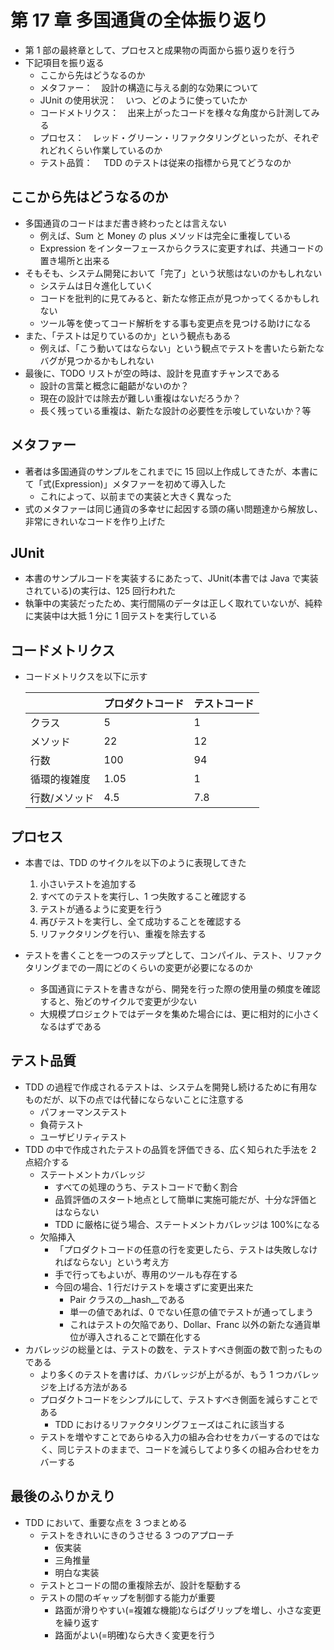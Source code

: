# 第 17 章 多国通貨の全体振り返り

-   第 1 部の最終章として、プロセスと成果物の両面から振り返りを行う
-   下記項目を振り返る
    -   ここから先はどうなるのか
    -   メタファー：　設計の構造に与える劇的な効果について
    -   JUnit の使用状況：　いつ、どのように使っていたか
    -   コードメトリクス：　出来上がったコードを様々な角度から計測してみる
    -   プロセス：　レッド・グリーン・リファクタリングといったが、それぞれどれくらい作業しているのか
    -   テスト品質：　 TDD のテストは従来の指標から見てどうなのか

## ここから先はどうなるのか

-   多国通貨のコードはまだ書き終わったとは言えない
    -   例えば、Sum と Money の plus メソッドは完全に重複している
    -   Expression をインターフェースからクラスに変更すれば、共通コードの置き場所と出来る
-   そもそも、システム開発において「完了」という状態はないのかもしれない
    -   システムは日々進化していく
    -   コードを批判的に見てみると、新たな修正点が見つかってくるかもしれない
    -   ツール等を使ってコード解析をする事も変更点を見つける助けになる
-   また、「テストは足りているのか」という観点もある
    -   例えば、「こう動いてはならない」という観点でテストを書いたら新たなバグが見つかるかもしれない
-   最後に、TODO リストが空の時は、設計を見直すチャンスである
    -   設計の言葉と概念に齟齬がないのか？
    -   現在の設計では除去が難しい重複はないだろうか？
    -   長く残っている重複は、新たな設計の必要性を示唆していないか？等

## メタファー

-   著者は多国通貨のサンプルをこれまでに 15 回以上作成してきたが、本書にて「式(Expression)」メタファーを初めて導入した
    -   これによって、以前までの実装と大きく異なった
-   式のメタファーは同じ通貨の多幸せに起因する頭の痛い問題達から解放し、非常にきれいなコードを作り上げた

## JUnit

-   本書のサンプルコードを実装するにあたって、JUnit(本書では Java で実装されている)の実行は、125 回行われた
-   執筆中の実装だったため、実行間隔のデータは正しく取れていないが、純粋に実装中は大抵 1 分に 1 回テストを実行している

## コードメトリクス

-   コードメトリクスを以下に示す

    |               | プロダクトコード | テストコード |
    | :------------ | :--------------- | :----------- |
    | クラス        | 5                | 1            |
    | メソッド      | 22               | 12           |
    | 行数          | 100              | 94           |
    | 循環的複雑度  | 1.05             | 1            |
    | 行数/メソッド | 4.5              | 7.8          |

## プロセス

-   本書では、TDD のサイクルを以下のように表現してきた

    1. 小さいテストを追加する
    1. すべてのテストを実行し、1 つ失敗すること確認する
    1. テストが通るように変更を行う
    1. 再びテストを実行し、全て成功することを確認する
    1. リファクタリングを行い、重複を除去する

-   テストを書くことを一つのステップとして、コンパイル、テスト、リファクタリングまでの一周にどのくらいの変更が必要になるのか
    -   多国通貨にテストを書きながら、開発を行った際の使用量の頻度を確認すると、殆どのサイクルで変更が少ない
    -   大規模プロジェクトではデータを集めた場合には、更に相対的に小さくなるはずである

## テスト品質

-   TDD の過程で作成されるテストは、システムを開発し続けるために有用なものだが、以下の点では代替にならないことに注意する
    -   パフォーマンステスト
    -   負荷テスト
    -   ユーザビリティテスト
-   TDD の中で作成されたテストの品質を評価できる、広く知られた手法を 2 点紹介する
    -   ステートメントカバレッジ
        -   すべての処理のうち、テストコードで動く割合
        -   品質評価のスタート地点として簡単に実施可能だが、十分な評価とはならない
        -   TDD に厳格に従う場合、ステートメントカバレッジは 100%になる
    -   欠陥挿入
        -   「プロダクトコードの任意の行を変更したら、テストは失敗しなければならない」という考え方
        -   手で行ってもよいが、専用のツールも存在する
        -   今回の場合、1 行だけテストを壊さずに変更出来た
            -   Pair クラスの\_\_hash\_\_である
            -   単一の値であれば、0 でない任意の値でテストが通ってしまう
            -   これはテストの欠陥であり、Dollar、Franc 以外の新たな通貨単位が導入されることで顕在化する
-   カバレッジの総量とは、テストの数を、テストすべき側面の数で割ったものである
    -   より多くのテストを書けば、カバレッジが上がるが、もう 1 つカバレッジを上げる方法がある
    -   プロダクトコードをシンプルにして、テストすべき側面を減らすことである
        -   TDD におけるリファクタリングフェーズはこれに該当する
    -   テストを増やすことであらゆる入力の組み合わせをカバーするのではなく、同じテストのままで、コードを減らしてより多くの組み合わせをカバーする

## 最後のふりかえり

-   TDD において、重要な点を 3 つまとめる
    -   テストをきれいにきのうさせる 3 つのアプローチ
        -   仮実装
        -   三角推量
        -   明白な実装
    -   テストとコードの間の重複除去が、設計を駆動する
    -   テストの間のギャップを制御する能力が重要
        -   路面が滑りやすい(=複雑な機能)ならばグリップを増し、小さな変更を繰り返す
        -   路面がよい(=明確)なら大きく変更を行う
